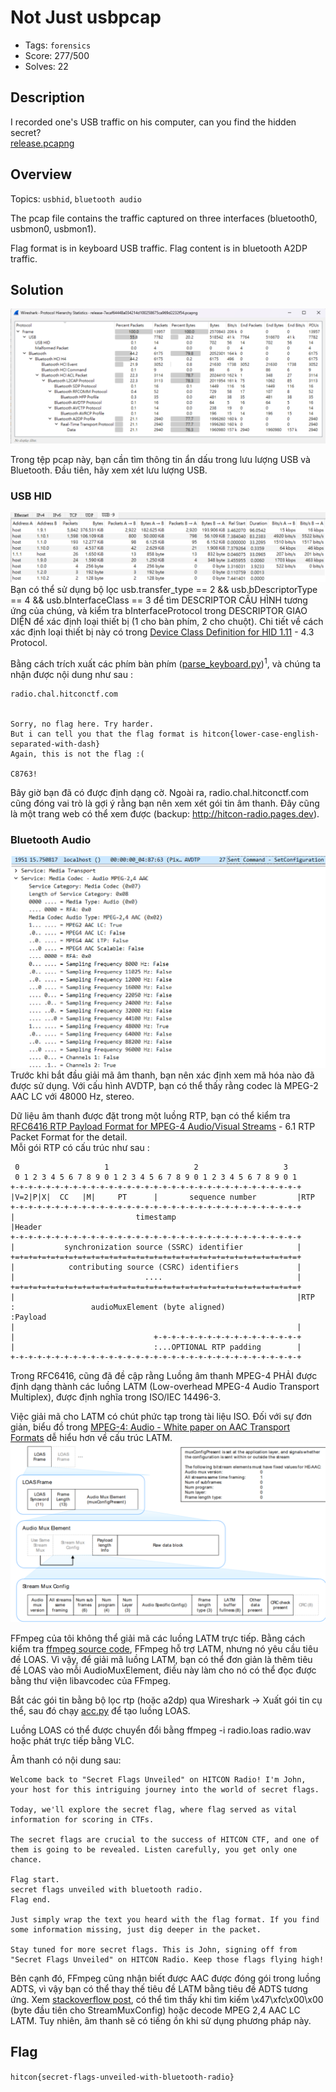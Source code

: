 # Not Just usbpcap
- Tags: `forensics`
- Score: 277/500
- Solves: 22

## Description
I recorded one's USB traffic on his computer, can you find the hidden secret?  
[release.pcapng](release/release-7ecaf64448a034214d100258675ca969d2232f54.pcapng)

## Overview
Topics: `usbhid`, `bluetooth audio`

The pcap file contains the traffic captured on three interfaces (bluetooth0, usbmon0, usbmon1).

Flag format is in keyboard USB traffic.
Flag content is in bluetooth A2DP traffic.

## Solution

![Alt text](image.png)

Trong tệp pcap này, bạn cần tìm thông tin ẩn dấu trong lưu lượng USB và Bluetooth. Đầu tiên, hãy xem xét lưu lượng USB.

### USB HID
![Alt text](image-1.png)
Bạn có thể sử dụng bộ lọc usb.transfer_type == 2 && usb.bDescriptorType == 4 && usb.bInterfaceClass == 3 để tìm DESCRIPTOR CẤU HÌNH tương ứng của chúng, và kiểm tra bInterfaceProtocol trong DESCRIPTOR GIAO DIỆN để xác định loại thiết bị (1 cho bàn phím, 2 cho chuột). Chi tiết về cách xác định loại thiết bị này có trong [Device Class Definition for HID 1.11](https://www.usb.org/document-library/device-class-definition-hid-111) - 4.3 Protocol.

Bằng cách trích xuất các phím bàn phím ([parse_keyboard.py](https://github.com/KMANVK/hitcon-ctf-2023/blob/main/Foren/Not%20just%20pcap/parse_keyboard.py))<sup>1</sup>, và chúng ta nhận được nội dung như sau :
```
radio.chal.hitconctf.com


Sorry, no flag here. Try harder.
But i can tell you that the flag format is hitcon{lower-case-english-separated-with-dash}
Again, this is not the flag :(

C8763!
```

Bây giờ bạn đã có được định dạng cờ. Ngoài ra, radio.chal.hitconctf.com cũng đóng vai trò là gợi ý rằng bạn nên xem xét gói tin âm thanh. Đây cũng là một trang web có thể xem được  (backup: http://hitcon-radio.pages.dev).

### Bluetooth Audio
![Alt text](image-2.png)
Trước khi bắt đầu giải mã âm thanh, bạn nên xác định xem mã hóa nào đã được sử dụng. Với cấu hình AVDTP, bạn có thể thấy rằng codec là MPEG-2 AAC LC với 48000 Hz, stereo. 

Dữ liệu âm thanh được đặt trong một luồng RTP, bạn có thể kiểm tra [RFC6416 RTP Payload Format for MPEG-4 Audio/Visual Streams](https://datatracker.ietf.org/doc/html/rfc6416) - 6.1 RTP Packet Format for the detail.  
Mỗi gói RTP có cấu trúc như sau :
```
 0                   1                   2                   3
 0 1 2 3 4 5 6 7 8 9 0 1 2 3 4 5 6 7 8 9 0 1 2 3 4 5 6 7 8 9 0 1
+-+-+-+-+-+-+-+-+-+-+-+-+-+-+-+-+-+-+-+-+-+-+-+-+-+-+-+-+-+-+-+-+
|V=2|P|X|  CC   |M|     PT      |       sequence number         |RTP
+-+-+-+-+-+-+-+-+-+-+-+-+-+-+-+-+-+-+-+-+-+-+-+-+-+-+-+-+-+-+-+-+
|                           timestamp                           |Header
+-+-+-+-+-+-+-+-+-+-+-+-+-+-+-+-+-+-+-+-+-+-+-+-+-+-+-+-+-+-+-+-+
|           synchronization source (SSRC) identifier            |
+=+=+=+=+=+=+=+=+=+=+=+=+=+=+=+=+=+=+=+=+=+=+=+=+=+=+=+=+=+=+=+=+
|            contributing source (CSRC) identifiers             |
|                             ....                              |
+=+=+=+=+=+=+=+=+=+=+=+=+=+=+=+=+=+=+=+=+=+=+=+=+=+=+=+=+=+=+=+=+
|                                                               |RTP
:                 audioMuxElement (byte aligned)                :Payload
|                                                               |
|                               +-+-+-+-+-+-+-+-+-+-+-+-+-+-+-+-+
|                               :...OPTIONAL RTP padding        |
+-+-+-+-+-+-+-+-+-+-+-+-+-+-+-+-+-+-+-+-+-+-+-+-+-+-+-+-+-+-+-+-+
```

Trong RFC6416, cũng đã đề cập rằng Luồng âm thanh MPEG-4 PHẢI được định dạng thành các luồng LATM (Low-overhead MPEG-4 Audio Transport Multiplex), được định nghĩa trong ISO/IEC 14496-3.  

Việc giải mã cho LATM có chút phức tạp trong tài liệu ISO. Đối với sự đơn giản, biểu đồ trong [MPEG-4: Audio - White paper on AAC Transport Formats](https://www.mpeg.org/standards/MPEG-4/3/) dễ hiểu hơn về cấu trúc LATM.
![Alt text](image-3.png)

FFmpeg của tôi không thể giải mã các luồng LATM trực tiếp. Bằng cách kiểm tra [ffmpeg source code](https://github.com/FFmpeg/FFmpeg/blob/67cc7aaa51fcd781ac5920d3c739e28c81cbb0cb/libavcodec/aacdec.c#L481-L501), FFmpeg hỗ trợ LATM, nhưng nó yêu cầu tiêu đề LOAS. Vì vậy, để giải mã luồng LATM, bạn có thể đơn giản là thêm tiêu đề LOAS vào mỗi AudioMuxElement, điều này làm cho nó có thể đọc được bằng thư viện libavcodec của FFmpeg.  

Bắt các gói tin bằng bộ lọc rtp (hoặc a2dp) qua Wireshark -> Xuất gói tin cụ thể, sau đó chạy [acc.py](https://github.com/KMANVK/hitcon-ctf-2023/blob/main/Foren/Not%20just%20pcap/acc.py) để tạo luồng LOAS.

Luồng LOAS có thể được chuyển đổi bằng ffmpeg -i radio.loas radio.wav hoặc phát trực tiếp bằng VLC.

Âm thanh có nội dung sau:

```
Welcome back to "Secret Flags Unveiled" on HITCON Radio! I'm John, your host for this intriguing journey into the world of secret flags.

Today, we'll explore the secret flag, where flag served as vital information for scoring in CTFs.

The secret flags are crucial to the success of HITCON CTF, and one of them is going to be revealed. Listen carefully, you get only one chance.

Flag start.
secret flags unveiled with bluetooth radio.
Flag end.

Just simply wrap the text you heard with the flag format. If you find some information missing, just dig deeper in the packet.

Stay tuned for more secret flags. This is John, signing off from "Secret Flags Unveiled" on HITCON Radio. Keep those flags flying high!
```

Bên cạnh đó, FFmpeg cũng nhận biết được AAC được đóng gói trong luồng ADTS, vì vậy bạn có thể thay thế tiêu đề LATM bằng tiêu đề ADTS tương ứng. Xem [stackoverflow post](https://stackoverflow.com/questions/35915317/decode-mpeg-2-4-aac-lc-latm-bitstream-for-a2dp), có thể tìm thấy khi tìm kiếm \x47\xfc\x00\x00 (byte đầu tiên cho StreamMuxConfig) hoặc decode MPEG 2,4 AAC LC LATM. Tuy nhiên, âm thanh sẽ có tiếng ồn khi sử dụng phương pháp này.

## Flag

`hitcon{secret-flags-unveiled-with-bluetooth-radio}`
